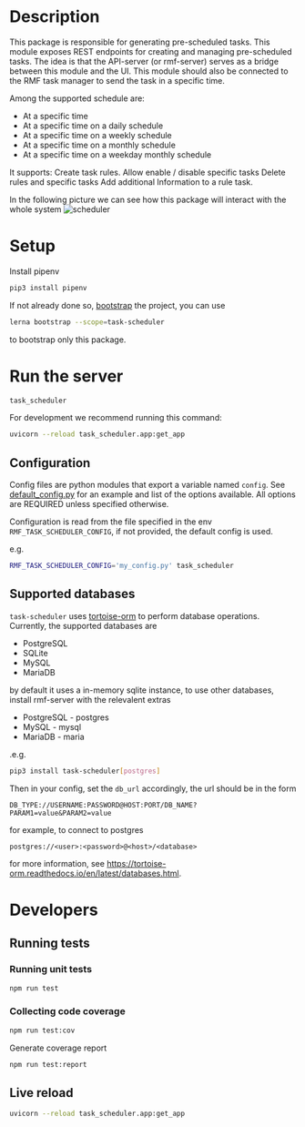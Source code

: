 # Description

This package is responsible for generating pre-scheduled tasks. This module exposes REST endpoints for creating and managing pre-scheduled tasks. The idea is that the API-server (or rmf-server) serves as a bridge between this module and the UI. This module should also be connected to the RMF task manager to send the task in a specific time.

Among the supported schedule are:

* At a specific time
* At a specific time on a daily schedule
* At a specific time on a weekly schedule
* At a specific time on a monthly schedule
* At a specific time on a weekday monthly schedule

It supports:
Create task rules.
Allow enable / disable specific tasks
Delete rules and specific tasks
Add additional Information to a rule task.

In the following picture we can see how this package will interact with the whole system
![scheduler](https://user-images.githubusercontent.com/11761240/125002827-ca73dc80-e023-11eb-834f-3ff439a576ea.png)


# Setup

Install pipenv

```bash
pip3 install pipenv
```

If not already done so, [bootstrap](../../README.md#bootstrap) the project, you can use

```bash
lerna bootstrap --scope=task-scheduler
```

to bootstrap only this package.

# Run the server

```bash
task_scheduler
```

For development we recommend running this command:

```bash
uvicorn --reload task_scheduler.app:get_app
```

## Configuration

Config files are python modules that export a variable named `config`. See [default_config.py](rest_server/default_config.py) for an example and list of the options available. All options are REQUIRED unless specified otherwise.

Configuration is read from the file specified in the env `RMF_TASK_SCHEDULER_CONFIG`, if not provided, the default config is used.

e.g.
```bash
RMF_TASK_SCHEDULER_CONFIG='my_config.py' task_scheduler
```


## Supported databases

`task-scheduler` uses [tortoise-orm](https://github.com/tortoise/tortoise-orm/) to perform database operations. Currently, the supported databases are

* PostgreSQL
* SQLite
* MySQL
* MariaDB

by default it uses a in-memory sqlite instance, to use other databases, install rmf-server with the relevalent extras

* PostgreSQL - postgres
* MySQL - mysql
* MariaDB - maria

.e.g.

```bash
pip3 install task-scheduler[postgres]
```

Then in your config, set the `db_url` accordingly, the url should be in the form

```
DB_TYPE://USERNAME:PASSWORD@HOST:PORT/DB_NAME?PARAM1=value&PARAM2=value
```

for example, to connect to postgres

```
postgres://<user>:<password>@<host>/<database>
```

for more information, see https://tortoise-orm.readthedocs.io/en/latest/databases.html.


# Developers

## Running tests

### Running unit tests

```bash
npm run test
```

### Collecting code coverage

```bash
npm run test:cov
```

Generate coverage report

``` bash
npm run test:report
```

## Live reload

```bash
uvicorn --reload task_scheduler.app:get_app
```
